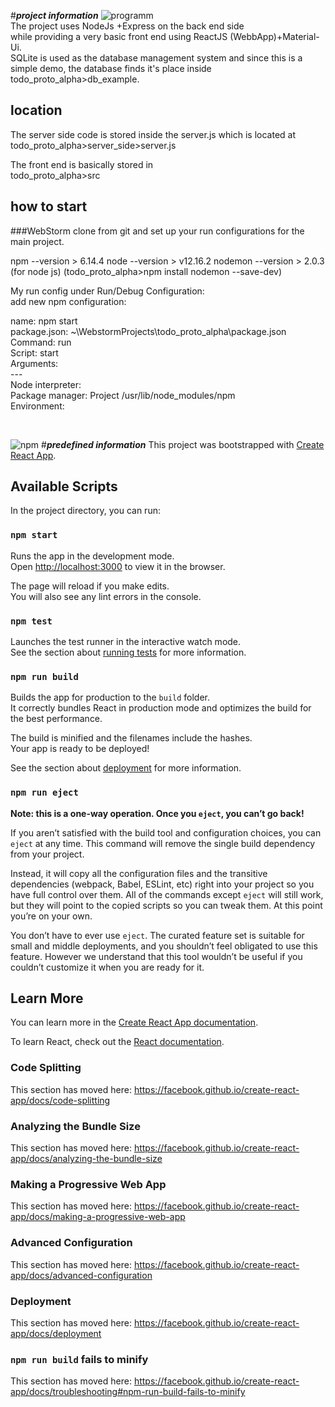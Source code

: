 
#___project information___
![programm](https://github.com/MartinJewski/todo_proto_alpha/tree/master/pictures/example_run.png) <br />
The project uses NodeJs +Express on the back end side  <br />
while providing a very basic front end using ReactJS (WebbApp)+Material-Ui. <br />
SQLite is used as the database management system and since this is a simple demo, 
the database finds it's place inside todo_proto_alpha>db_example. <br />

## location
The server side code is stored inside the server.js which is located at <br />
   todo_proto_alpha>server_side>server.js <br />
   
The front end is basically stored in <br />
todo_proto_alpha>src <br />

## how to start
###WebStorm
clone from git and set up your run configurations for the <br />
main project. <br />

npm --version > 6.14.4
node --version > v12.16.2
nodemon --version > 2.0.3 (for node js) (todo_proto_alpha>npm install nodemon --save-dev)

My run config under Run/Debug Configuration: <br />
add new npm configuration:  <br />

name: npm start <br />
package.json: ~\WebstormProjects\todo_proto_alpha\package.json <br />
Command: run <br />
Script: start <br />
Arguments: <br />
---<br />
Node interpreter: <br />
Package manager: Project /usr/lib/node_modules/npm<br />
Environment: <br />

<br />

![npm](https://github.com/MartinJewski/todo_proto_alpha/tree/master/pictures/npm_png)
#___predefined information___
This project was bootstrapped with [Create React App](https://github.com/facebook/create-react-app).

## Available Scripts

In the project directory, you can run:

### `npm start`

Runs the app in the development mode.<br />
Open [http://localhost:3000](http://localhost:3000) to view it in the browser.

The page will reload if you make edits.<br />
You will also see any lint errors in the console.

### `npm test`

Launches the test runner in the interactive watch mode.<br />
See the section about [running tests](https://facebook.github.io/create-react-app/docs/running-tests) for more information.

### `npm run build`

Builds the app for production to the `build` folder.<br />
It correctly bundles React in production mode and optimizes the build for the best performance.

The build is minified and the filenames include the hashes.<br />
Your app is ready to be deployed!

See the section about [deployment](https://facebook.github.io/create-react-app/docs/deployment) for more information.

### `npm run eject`

**Note: this is a one-way operation. Once you `eject`, you can’t go back!**

If you aren’t satisfied with the build tool and configuration choices, you can `eject` at any time. This command will remove the single build dependency from your project.

Instead, it will copy all the configuration files and the transitive dependencies (webpack, Babel, ESLint, etc) right into your project so you have full control over them. All of the commands except `eject` will still work, but they will point to the copied scripts so you can tweak them. At this point you’re on your own.

You don’t have to ever use `eject`. The curated feature set is suitable for small and middle deployments, and you shouldn’t feel obligated to use this feature. However we understand that this tool wouldn’t be useful if you couldn’t customize it when you are ready for it.

## Learn More

You can learn more in the [Create React App documentation](https://facebook.github.io/create-react-app/docs/getting-started).

To learn React, check out the [React documentation](https://reactjs.org/).

### Code Splitting

This section has moved here: https://facebook.github.io/create-react-app/docs/code-splitting

### Analyzing the Bundle Size

This section has moved here: https://facebook.github.io/create-react-app/docs/analyzing-the-bundle-size

### Making a Progressive Web App

This section has moved here: https://facebook.github.io/create-react-app/docs/making-a-progressive-web-app

### Advanced Configuration

This section has moved here: https://facebook.github.io/create-react-app/docs/advanced-configuration

### Deployment

This section has moved here: https://facebook.github.io/create-react-app/docs/deployment

### `npm run build` fails to minify

This section has moved here: https://facebook.github.io/create-react-app/docs/troubleshooting#npm-run-build-fails-to-minify
